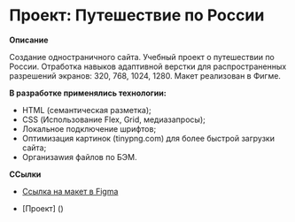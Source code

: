 # Проект: Путешествие по России

**Описание**

Создание одностраничного сайта. Учебный проект о путешествии по России.
Отработка навыков адаптивной верстки для распространенных разрешений экранов: 320, 768, 1024, 1280.
Макет реализован в Фигме.

**В разработке применялись технологии:**

* HTML (семантическая разметка);
* CSS (Использование Flex, Grid, медиазапросы);
* Локальное подключение шрифтов;
* Оптимизация картинок (tinypng.com) для более быстрой загрузки сайта;
* Организаwия файлов по БЭМ.


**ССылки**

* [Ссылка на макет в Figma](https://www.figma.com/file/5S2WSbEFL6awjVWJ0NWL8Q/Sprint-3_-Russia-_-desktop-mobile?node-id=28503%3A0)

* [Проект] ()
